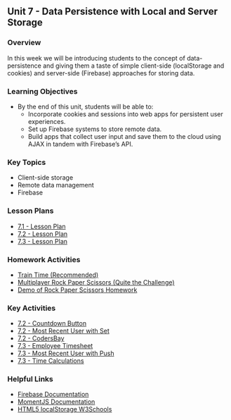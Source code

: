 ## Unit 7 - Data Persistence with Local and Server Storage

### Overview

In this week we will be introducing students to the concept of data-persistence and giving them a taste of simple client-side (localStorage and cookies) and server-side (Firebase) approaches for storing data.

### Learning Objectives

* By the end of this unit, students will be able to:
  * Incorporate cookies and sessions into web apps for persistent user experiences.
  * Set up Firebase systems to store remote data.
  * Build apps that collect user input and save them to the cloud using AJAX in tandem with Firebase’s API.

### Key Topics

* Client-side storage
* Remote data management
* Firebase


### Lesson Plans

* [7.1 - Lesson Plan](01-Day/01-Day-LessonPlan.md)
* [7.2 - Lesson Plan](02-Day/02-Day-LessonPlan.md)
* [7.3 - Lesson Plan](03-Day/03-Day-LessonPlan.md)

### Homework Activities

* [Train Time (Recommended)](../../../01-Class-Content/07-firebase/02-Homework/Instructions/Homework_Train_Activity_Basic.md)
* [Multiplayer Rock Paper Scissors (Quite the Challenge)](../../../01-Class-Content/07-firebase/02-Homework/Instructions/Homework_RPS_Activity_Challenge.md)
* [Demo of Rock Paper Scissors Homework](https://youtu.be/5b-aRZPWlls)

### Key Activities

* [7.2 - Countdown Button](../../../01-Class-Content/07-firebase/01-Activities/11-countdownbutton)
* [7.2 - Most Recent User with Set](../../../01-Class-Content/07-firebase/01-Activities/18-Push)
* [7.2 - CodersBay](../../../01-Class-Content/07-firebase/01-Activities/14-codersbay)
* [7.3 - Employee Timesheet](../../../01-Class-Content/07-firebase/01-Activities/17-TimeSheet)
* [7.3 - Most Recent User with Push](../../../01-Class-Content/07-firebase/01-Activities/18-Push)
* [7.3 - Time Calculations](../../../01-Class-Content/07-firebase/01-Activities/17-TimeSheet)

### Helpful Links

* [Firebase Documentation](https://firebase.google.com/docs/)
* [MomentJS Documentation](http://momentjs.com/)
* [HTML5 localStorage W3Schools](http://www.w3schools.com/html/html5_webstorage.asp)
